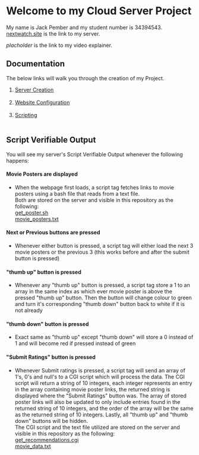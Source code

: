 # Welcome to my Cloud Server Project #

My name is Jack Pember and my student number is 34394543.
[nextwatch.site](https://nextwatch.site/) is the link to my server.

*placholder* is the link to my video explainer.

## Documentation ##

The below links will walk you through the creation of my Project.

1.  [Server Creation](/Documentation/ServerCreation.md)<br /><br />
2.  [Website Configuration](/Documentation/WebsiteConfiguration.md)<br /><br />
3.  [Scripting](/Documentation/Scripting.md)<br /><br />

## Script Verifiable Output ##

You will see my server's Script Verifiable Output whenever the following happens:

#### Movie Posters are displayed ####
* When the webpage first loads, a script tag fetches links to movie posters using a bash file that reads from a text file.<br />Both are stored on the server and visible in this repository as the following:<br />  [get_poster.sh](Code/cgi-bin/get_poster.sh)<br />[movie_posters.txt](Code/cgi-bin/movie_posters.txt)

#### Next or Previous buttons are pressed ####
*  Whenever either button is pressed, a script tag will either load the next 3 movie posters or the previous 3 (this works before and after the submit button is pressed)

#### "thumb up" button is pressed ####
*  Whenever any "thumb up" button is pressed, a script tag store a 1 to an array in the same index as which ever movie poster is above the pressed "thumb up" button. Then the button will change colour to green and turn it's corresponding "thumb down" button back to white if it is not already

#### "thumb down" button is pressed ####
*  Exact same as "thumb up" except "thumb down" will store a 0 instead of 1 and will become red if pressed instead of green

#### "Submit Ratings" button is pressed ####
*  Whenever Submit ratings is pressed, a script tag will send an array of 1's, 0's and null's to a CGI script which will process the data. The CGI script will return a string of 10 integers, each integer represents an entry in the array containing movie poster links, the returned string is displayed where the "Submit Ratings" button was. The array of stored poster links will also be updated to only include entries found in the returned string of 10 integers, and the order of the array will be the same as the returned string of 10 integers. Lastly, all "thumb up" and "thumb down" buttons will be hidden.<br />The CGI script and the text file utilized are stored on the server and visible in this repository as the following:<br />  [get_recommendations.cgi](Code/cgi-bin/get_recommendations.cgi)<br />[movie_data.txt](Code/cgi-bin/movie_data.txt)

